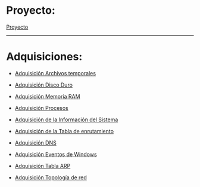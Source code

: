 # Proyecto:

[Proyecto]()

<hr>

# Adquisiciones:

  - [Adquisición Archivos temporales]()

  - [Adquisición Disco Duro]()

  - [Adquisición Memoria RAM]()

  - [Adquisición Procesos]()

  - [Adquisición de la Información del Sistema]()

  - [Adquisición de la Tabla de enrutamiento]()

  - [Adquisición DNS]()

  - [Adquisición Eventos de Windows]()

  - [Adquisición Tabla ARP]()

  - [Adquisición Topología de red]()

